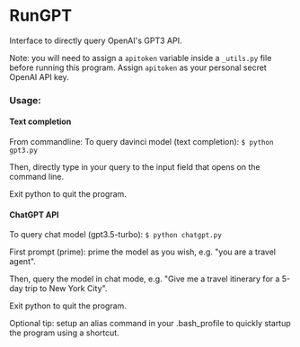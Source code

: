 # RunGPT
Interface to directly query OpenAI's GPT3 API.

Note: you will need to assign a `apitoken` variable inside a `_utils.py` file before running this program. Assign `apitoken` as your personal secret OpenAI API key.

### Usage:

#### Text completion
From commandline:
To query davinci model (text completion): `$ python gpt3.py`

Then, directly type in your query to the input field that opens on the command line.

Exit python to quit the program.

#### ChatGPT API
To query chat model (gpt3.5-turbo): `$ python chatgpt.py`

First prompt (prime): prime the model as you wish, e.g. "you are a travel agent".

Then, query the model in chat mode, e.g. "Give me a travel itinerary for a 5-day trip to New York City".

Exit python to quit the program.

Optional tip: setup an alias command in your .bash_profile to quickly startup the program using a shortcut.  

